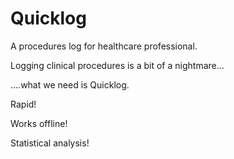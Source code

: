 Quicklog
=========

A procedures log for healthcare professional.

Logging clinical procedures is a bit of a nightmare...

....what we need is Quicklog.

Rapid! 

Works offline!

Statistical analysis!
